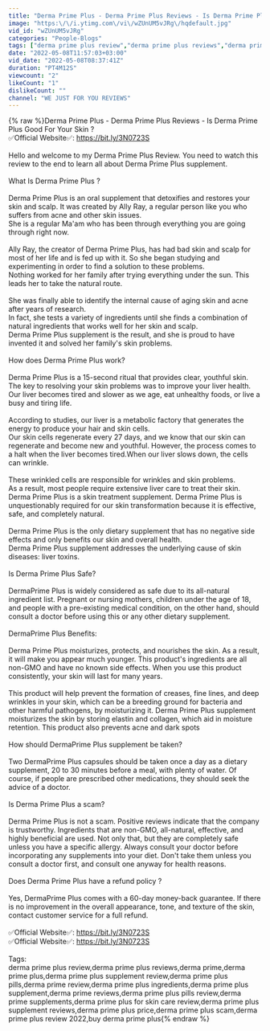 ```yaml
---
title: "Derma Prime Plus - Derma Prime Plus Reviews - Is Derma Prime Plus Good For Your Skin ?"
image: "https:\/\/i.ytimg.com\/vi\/wZUnUM5vJRg\/hqdefault.jpg"
vid_id: "wZUnUM5vJRg"
categories: "People-Blogs"
tags: ["derma prime plus review","derma prime plus reviews","derma prime"]
date: "2022-05-08T11:57:03+03:00"
vid_date: "2022-05-08T08:37:41Z"
duration: "PT4M12S"
viewcount: "2"
likeCount: "1"
dislikeCount: ""
channel: "WE JUST FOR YOU REVIEWS"
---
```

{% raw %}Derma Prime Plus - Derma Prime Plus Reviews - Is Derma Prime Plus Good For Your Skin ?<br />✅Official Website✅: <a rel="nofollow" target="blank" href="https://bit.ly/3N0723S">https://bit.ly/3N0723S</a><br /><br />Hello and welcome to my  Derma Prime Plus Review.  You need to watch this review to the end to learn all about  Derma Prime Plus supplement.<br /><br />What Is Derma Prime Plus ?<br /><br />Derma Prime Plus is an oral supplement that detoxifies and restores your skin and scalp. It was created by Ally Ray, a regular person like you who suffers from acne and other skin issues.<br />She is a regular Ma'am who has been through everything you are going through right now.<br /><br />Ally Ray, the creator of Derma Prime Plus, has had bad skin and scalp for most of her life and is fed up with it. So she began studying and experimenting in order to find a solution to these problems.<br />Nothing worked for her family after trying everything under the sun. This leads her to take the natural route.<br /><br />She was finally able to identify the internal cause of aging skin and acne after years of research.<br />In fact, she tests a variety of ingredients until she finds a combination of natural ingredients that works well for her skin and scalp.<br />Derma Prime Plus supplement is the result, and she is proud to have invented it and solved her family's skin problems.<br /><br />How does Derma Prime Plus work?<br /><br />Derma Prime Plus is a 15-second ritual that provides clear, youthful skin. The key to resolving your skin problems was to improve your liver health.<br />Our liver becomes tired and slower as we age, eat unhealthy foods, or live a busy and tiring life.<br /><br />According to studies, our liver is a metabolic factory that generates the energy to produce your hair and skin cells.<br />Our skin cells regenerate every 27 days, and we know that our skin can regenerate and become new and youthful. However, the process comes to a halt when the liver becomes tired.When our liver slows down, the cells can wrinkle. <br /><br />These wrinkled cells are responsible for wrinkles and skin problems.<br />As a result, most people require extensive liver care to treat their skin. Derma Prime Plus is a skin treatment supplement. Derma Prime Plus is unquestionably required for our skin transformation because it is effective, safe, and completely natural.<br /><br />Derma Prime Plus is the only dietary supplement that has no negative side effects and only benefits our skin and overall health.<br />Derma Prime Plus supplement addresses the underlying cause of skin diseases: liver toxins.<br /><br />Is Derma Prime Plus Safe? <br /><br />DermaPrime Plus is widely considered as safe due to its all-natural ingredient list. Pregnant or nursing mothers, children under the age of 18, and people with a pre-existing medical condition, on the other hand, should consult a doctor before using this or any other dietary supplement.<br /><br />DermaPrime Plus Benefits:<br /><br />Derma Prime Plus moisturizes, protects, and nourishes the skin. As a result, it will make you appear much younger. This product's ingredients are all non-GMO and have no known side effects. When you use this product consistently, your skin will last for many years.<br /><br />This product will help prevent the formation of creases, fine lines, and deep wrinkles in your skin, which can be a breeding ground for bacteria and other harmful pathogens, by moisturizing it. Derma Prime Plus supplement moisturizes the skin by storing elastin and collagen, which aid in moisture retention. This product also prevents acne and dark spots<br /><br />How should DermaPrime Plus supplement be taken?<br /><br />Two DermaPrime Plus capsules should be taken once a day as a dietary supplement, 20 to 30 minutes before a meal, with plenty of water. Of course, if people are prescribed other medications, they should seek the advice of a doctor.<br /><br />Is Derma Prime Plus a scam? <br /><br />Derma Prime Plus is not a scam. Positive reviews indicate that the company is trustworthy. Ingredients that are non-GMO, all-natural, effective, and highly beneficial are used. Not only that, but they are completely safe unless you have a specific allergy. Always consult your doctor before incorporating any supplements into your diet. Don't take them unless you consult a doctor first, and consult one anyway for health reasons.<br /><br />Does Derma Prime Plus have a refund policy ?<br /><br />Yes, DermaPrime Plus comes with a 60-day money-back guarantee. If there is no improvement in the overall appearance, tone, and texture of the skin, contact customer service for a full refund.<br /><br />✅Official Website✅: <a rel="nofollow" target="blank" href="https://bit.ly/3N0723S">https://bit.ly/3N0723S</a><br />✅Official Website✅: <a rel="nofollow" target="blank" href="https://bit.ly/3N0723S">https://bit.ly/3N0723S</a><br /><br />Tags:<br />derma prime plus review,derma prime plus reviews,derma prime,derma prime plus,derma prime plus supplement review,derma prime plus pills,derma prime review,derma prime plus ingredients,derma prime plus supplement,derma prime reviews,derma prime plus pills review,derma prime supplements,derma prime plus for skin care review,derma prime plus supplement reviews,derma prime plus price,derma prime plus scam,derma prime plus review 2022,buy derma prime plus{% endraw %}
